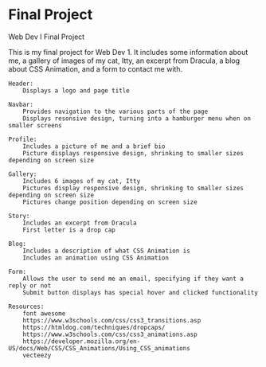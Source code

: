 # Final Project
Web Dev I Final Project

This is my final project for Web Dev 1. It includes some information about me, a gallery of images of my cat, Itty, an excerpt from Dracula, a blog about CSS Animation, and a form to contact me with.
    
    
    
    Header:
        Displays a logo and page title
    
    Navbar:
        Provides navigation to the various parts of the page
        Displays resonsive design, turning into a hamburger menu when on smaller screens
    
    Profile:
        Includes a picture of me and a brief bio
        Picture displays responsive design, shrinking to smaller sizes depending on screen size
    
    Gallery:
        Includes 6 images of my cat, Itty
        Pictures display responsive design, shrinking to smaller sizes depending on screen size
        Pictures change position depending on screen size
    
    Story:
        Includes an excerpt from Dracula
        First letter is a drop cap
        
    Blog:
        Includes a description of what CSS Animation is
        Includes an animation using CSS Animation
    
    Form:
        Allows the user to send me an email, specifying if they want a reply or not
        Submit button displays has special hover and clicked functionality
        
    Resources:
        font awesome
        https://www.w3schools.com/css/css3_transitions.asp
        https://htmldog.com/techniques/dropcaps/
        https://www.w3schools.com/css/css3_animations.asp
        https://developer.mozilla.org/en-US/docs/Web/CSS/CSS_Animations/Using_CSS_animations
        vecteezy